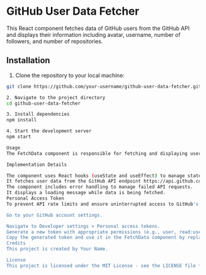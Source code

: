 # GitHub User Data Fetcher

This React component fetches data of GitHub users from the GitHub API and displays their information including avatar, username, number of followers, and number of repositories.

## Installation

1. Clone the repository to your local machine:

```bash
git clone https://github.com/your-username/github-user-data-fetcher.git

2. Navigate to the project directory
cd github-user-data-fetcher

3. Install dependencies
npm install

4. Start the development server
npm start

Usage
The FetchData component is responsible for fetching and displaying user data. It makes use of the GitHub API to retrieve user information.

Implementation Details

The component uses React hooks (useState and useEffect) to manage state and perform side effects respectively.
It fetches user data from the GitHub API endpoint https://api.github.com/users.
The component includes error handling to manage failed API requests.
It displays a loading message while data is being fetched.
Personal Access Token
To prevent API rate limits and ensure uninterrupted access to GitHub's API, a personal access token is used. This token should be kept secure and not shared publicly. To generate a personal access token:

Go to your GitHub account settings.

Navigate to Developer settings > Personal access tokens.
Generate a new token with appropriate permissions (e.g., user, read:user, repo) for accessing the GitHub API.
Copy the generated token and use it in the FetchData component by replacing the token variable with your personal access token.
Credits
This project is created by Your Name.

License
This project is licensed under the MIT License - see the LICENSE file for details.


